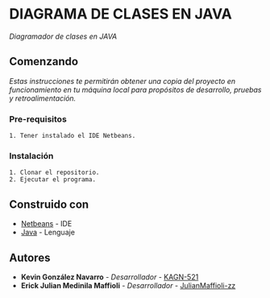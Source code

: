 # DIAGRAMA DE CLASES EN JAVA
_Diagramador de clases en JAVA_

## Comenzando
_Estas instrucciones te permitirán obtener una copia del proyecto en funcionamiento en tu máquina local para propósitos de desarrollo, pruebas y retroalimentación._

### Pre-requisitos
```
1. Tener instalado el IDE Netbeans.
```

### Instalación
```
1. Clonar el repositorio.
2. Ejecutar el programa.
```

## Construido con
* [Netbeans](https://netbeans.org/) - IDE
* [Java](https://www.java.com/es/) - Lenguaje

## Autores
* **Kevin González Navarro** - *Desarrollador* - [KAGN-521](https://github.com/KAGN-521)
* **Erick Julian Medinila Maffioli** - *Desarrollador* - [JulianMaffioli-zz](https://github.com/JulianMaffioli-zz)

